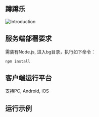## 蹲蹲乐
![Introduction][1]
## 服务端部署要求
需装有Node.js, 进入bg目录，执行如下命令：
```
npm install
```

## 客户端运行平台
支持PC, Android, iOS
## 运行示例


  [1]: https://raw.github.com/haosdent/dundunle/master/intro.png
